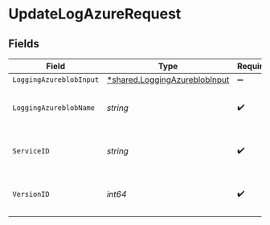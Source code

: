# UpdateLogAzureRequest


## Fields

| Field                                                                         | Type                                                                          | Required                                                                      | Description                                                                   | Example                                                                       |
| ----------------------------------------------------------------------------- | ----------------------------------------------------------------------------- | ----------------------------------------------------------------------------- | ----------------------------------------------------------------------------- | ----------------------------------------------------------------------------- |
| `LoggingAzureblobInput`                                                       | [*shared.LoggingAzureblobInput](../../models/shared/loggingazureblobinput.md) | :heavy_minus_sign:                                                            | N/A                                                                           |                                                                               |
| `LoggingAzureblobName`                                                        | *string*                                                                      | :heavy_check_mark:                                                            | The name for the real-time logging configuration.                             | test-log-endpoint                                                             |
| `ServiceID`                                                                   | *string*                                                                      | :heavy_check_mark:                                                            | Alphanumeric string identifying the service.                                  | SU1Z0isxPaozGVKXdv0eY                                                         |
| `VersionID`                                                                   | *int64*                                                                       | :heavy_check_mark:                                                            | Integer identifying a service version.                                        | 1                                                                             |